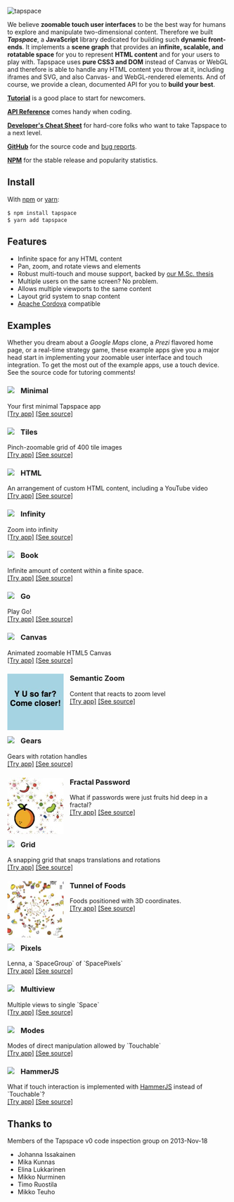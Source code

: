 ![tapspace](banner.png?raw=true)

We believe **zoomable touch user interfaces** to be the best way for humans to explore and manipulate two-dimensional content. Therefore we built ***Tapspace***, a **JavaScript** library dedicated for building such **dynamic front-ends**. It implements a **scene graph** that provides an **infinite, scalable, and rotatable space** for you to represent **HTML content** and for your users to play with. Tapspace uses **pure CSS3 and DOM** instead of Canvas or WebGL and therefore is able to handle any HTML content you throw at it, including iframes and SVG, and also Canvas- and WebGL-rendered elements. And of course, we provide a clean, documented API for you to **build your best**.

[**Tutorial**](tutorial/) is a good place to start for newcomers.

[**API Reference**](api/) comes handy when coding.

[**Developer's Cheat Sheet**](dev/) for hard-core folks who want to take Tapspace to a next level.

[**GitHub**](https://github.com/taataa/tapspace) for the source code and [bug reports](https://github.com/taataa/tapspace/issues).

[**NPM**](https://www.npmjs.com/package/tapspace) for the stable release and popularity statistics.


## Install

With [npm](https://www.npmjs.com/package/tapspace) or [yarn](https://yarnpkg.com/en/package/tapspace):

    $ npm install tapspace
    $ yarn add tapspace


## Features

- Infinite space for any HTML content
- Pan, zoom, and rotate views and elements
- Robust multi-touch and mouse support, backed by [our M.Sc. thesis](http://urn.fi/URN:NBN:fi:tty-201605264186)
- Multiple users on the same screen? No problem.
- Allows multiple viewports to the same content
- Layout grid system to snap content
- [Apache Cordova](https://cordova.apache.org/) compatible


## Examples

Whether you dream about a *Google Maps* clone, a *Prezi* flavored home page, or a real-time strategy game, these example apps give you a major head start in implementing your zoomable user interface and touch integration. To get the most out of the example apps, use a touch device. See the source code for tutoring comments!

<div style="clear: both">
<img src="examples/minimal/preview.jpg" style="float: left; margin: 0 1em 1em 0">
<h3>Minimal</h3>
Your first minimal Tapspace app<br>
<a href="examples/minimal/index.html">[Try app]</a> <a href="https://github.com/taataa/tapspace/blob/master/docs/examples/minimal/">[See source]</a>
</div>

<div style="clear: both">
<img src="examples/tiles/preview.jpg" style="float: left;  margin: 0 1em 1em 0">
<h3>Tiles</h3>
Pinch-zoomable grid of 400 tile images<br>
<a href="examples/tiles/index.html">[Try app]</a> <a href="https://github.com/taataa/tapspace/blob/master/docs/examples/tiles/">[See source]</a>
</div>

<div style="clear: both">
<img src="examples/html/preview.jpg" style="float: left; margin: 0 1em 1em 0">
<h3>HTML</h3>
An arrangement of custom HTML content, including a YouTube video<br>
<a href="examples/html/index.html">[Try app]</a> <a href="https://github.com/taataa/tapspace/blob/master/docs/examples/html/">[See source]</a>
</div>

<div style="clear: both">
<img src="examples/infinity/preview.jpg" style="float: left; margin: 0 1em 1em 0">
<h3>Infinity</h3>
Zoom into infinity<br>
<a href="examples/infinity/index.html">[Try app]</a> <a href="https://github.com/taataa/tapspace/blob/master/docs/examples/infinity/">[See source]</a>
</div>

<div style="clear: both">
<img src="examples/book/preview.png" style="float: left; margin: 0 1em 1em 0">
<h3>Book</h3>
Infinite amount of content within a finite space.<br>
<a href="examples/book/index.html">[Try app]</a> <a href="https://github.com/taataa/tapspace/blob/master/docs/examples/book/">[See source]</a>
</div>

<div style="clear: both">
<img src="examples/go/preview.jpg" style="float: left; margin: 0 1em 1em 0">
<h3>Go</h3>
Play Go!<br>
<a href="examples/go/index.html">[Try app]</a> <a href="https://github.com/taataa/tapspace/blob/master/docs/examples/go/">[See source]</a>
</div>

<div style="clear: both">
<img src="examples/canvas/preview.jpg" style="float: left; margin: 0 1em 1em 0">
<h3>Canvas</h3>
Animated zoomable HTML5 Canvas<br>
<a href="examples/canvas/index.html">[Try app]</a> <a href="https://github.com/taataa/tapspace/blob/master/docs/examples/canvas/">[See source]</a>
</div>

<div style="clear: both">
<img src="examples/semanticzoom/preview.jpg" style="float: left; margin: 0 1em 1em 0">
<h3>Semantic Zoom</h3>
Content that reacts to zoom level<br>
<a href="examples/semanticzoom/index.html">[Try app]</a> <a href="https://github.com/taataa/tapspace/blob/master/docs/examples/semanticzoom/">[See source]</a>
</div>

<div style="clear: both">
<img src="examples/gears/preview.jpg" style="float: left; margin: 0 1em 1em 0">
<h3>Gears</h3>
Gears with rotation handles<br>
<a href="examples/gears/index.html">[Try app]</a> <a href="https://github.com/taataa/tapspace/blob/master/docs/examples/gears/">[See source]</a>
</div>

<div style="clear: both">
<img src="examples/password/preview.jpg" style="float: left; margin: 0 1em 1em 0">
<h3>Fractal Password</h3>
What if passwords were just fruits hid deep in a fractal?<br>
<a href="examples/password/index.html">[Try app]</a> <a href="https://github.com/taataa/tapspace/blob/master/docs/examples/password/">[See source]</a>
</div>

<div style="clear: both">
<img src="examples/grid/preview.jpg" style="float: left; margin: 0 1em 1em 0">
<h3>Grid</h3>
A snapping grid that snaps translations and rotations<br>
<a href="examples/grid/index.html">[Try app]</a> <a href="https://github.com/taataa/tapspace/blob/master/docs/examples/grid/">[See source]</a>
</div>

<div style="clear: both">
<img src="examples/tunnel/preview.jpg" style="float: left; margin: 0 1em 1em 0">
<h3>Tunnel of Foods</h3>
Foods positioned with 3D coordinates.<br>
<a href="examples/tunnel/index.html">[Try app]</a> <a href="https://github.com/taataa/tapspace/blob/master/docs/examples/tunnel/">[See source]</a>
</div>

<div style="clear: both">
<img src="examples/pixels/preview.jpg" style="float: left; margin: 0 1em 1em 0">
<h3>Pixels</h3>
Lenna, a `SpaceGroup` of `SpacePixels`<br>
<a href="examples/pixels/index.html">[Try app]</a> <a href="https://github.com/taataa/tapspace/blob/master/docs/examples/pixels/">[See source]</a>
</div>

<div style="clear: both">
<img src="examples/multiview/preview.jpg" style="float: left; margin: 0 1em 1em 0">
<h3>Multiview</h3>
Multiple views to single `Space`<br>
<a href="examples/multiview/index.html">[Try app]</a> <a href="https://github.com/taataa/tapspace/blob/master/docs/examples/multiview/">[See source]</a>
</div>

<div style="clear: both">
<img src="examples/modes/preview.jpg" style="float: left; margin: 0 1em 1em 0">
<h3>Modes</h3>
Modes of direct manipulation allowed by `Touchable`<br>
<a href="examples/modes/index.html">[Try app]</a> <a href="https://github.com/taataa/tapspace/blob/master/docs/examples/modes/">[See source]</a>
</div>

<div style="clear: both">
<img src="examples/hammerjs/preview.jpg" style="float: left; margin: 0 1em 0 0">
<h3>HammerJS</h3>
What if touch interaction is implemented with <a href="https://hammerjs.github.io/">HammerJS</a> instead of `Touchable`?<br>
<a href="examples/hammerjs/index.html">[Try app]</a> <a href="https://github.com/taataa/tapspace/blob/master/docs/examples/hammerjs/">[See source]</a>
</div>
<div style="clear: both"></div>

## Thanks to

Members of the Tapspace v0 code inspection group on 2013-Nov-18
- Johanna Issakainen
- Mika Kunnas
- Elina Lukkarinen
- Mikko Nurminen
- Timo Ruostila
- Mikko Teuho
